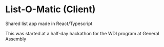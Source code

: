 # List-O-Matic (Client)

Shared list app made in React/Typescript

This was started at a half-day hackathon for the WDI program at General Assembly
